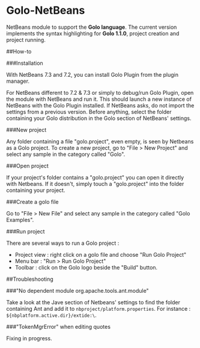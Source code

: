 Golo-NetBeans
=============

NetBeans module to support the **Golo language**. The current version implements the syntax highlighting for **Golo 1.1.0**, project creation and project running.

##How-to

###Installation

With NetBeans 7.3 and 7.2, you can install Golo Plugin from the plugin manager.

For NetBeans different to 7.2 & 7.3 or simply to debug/run Golo Plugin, open the module with NetBeans and run it. 
This should launch a new instance of NetBeans with the Golo Plugin installed. If NetBeans asks, do not import the settings from a previous version.
Before anything, select the folder containing your Golo distribution in the Golo section of NetBeans' settings.

###New project

Any folder containing a file "golo.project", even empty, is seen by Netbeans as a Golo project.
To create a new project, go to "File > New Project" and select any sample in the category called "Golo". 

###Open project

If your project's folder contains a "golo.project" you can open it directly with Netbeans. If it doesn't, simply touch a "golo.project" into the folder containing your project.

###Create a golo file

Go to "File > New File" and select any sample in the category called "Golo Examples".

###Run project

There are several ways to run a Golo project :
* Project view : right click on a golo file and choose "Run Golo Project"
* Menu bar : "Run > Run Golo Project"
* Toolbar : click on the Golo logo beside the "Build" button.


##Troubleshooting

###"No dependent module org.apache.tools.ant.module"

Take a look at the Jave section of Netbeans' settings to find the folder containing Ant and add it to
`nbproject/platform.properties`. For instance : `${nbplatform.active.dir}/extide:\`.

###"TokenMgrError" when editing quotes

Fixing in progress.